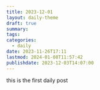 ```yaml
---
title: 2023-12-01
layout: daily-theme
draft: true
summary: 
tags: 
categories:
  - daily
date: 2023-11-26T17:11
lastmod: 2024-01-08T11:57:42
publishdate: 2023-12-03T14:07:00
---
```


this is the first daily post

